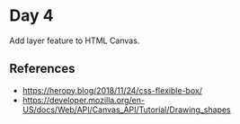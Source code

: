 Day 4
=====

Add layer feature to HTML Canvas.

References
----------
* https://heropy.blog/2018/11/24/css-flexible-box/
* https://developer.mozilla.org/en-US/docs/Web/API/Canvas_API/Tutorial/Drawing_shapes
